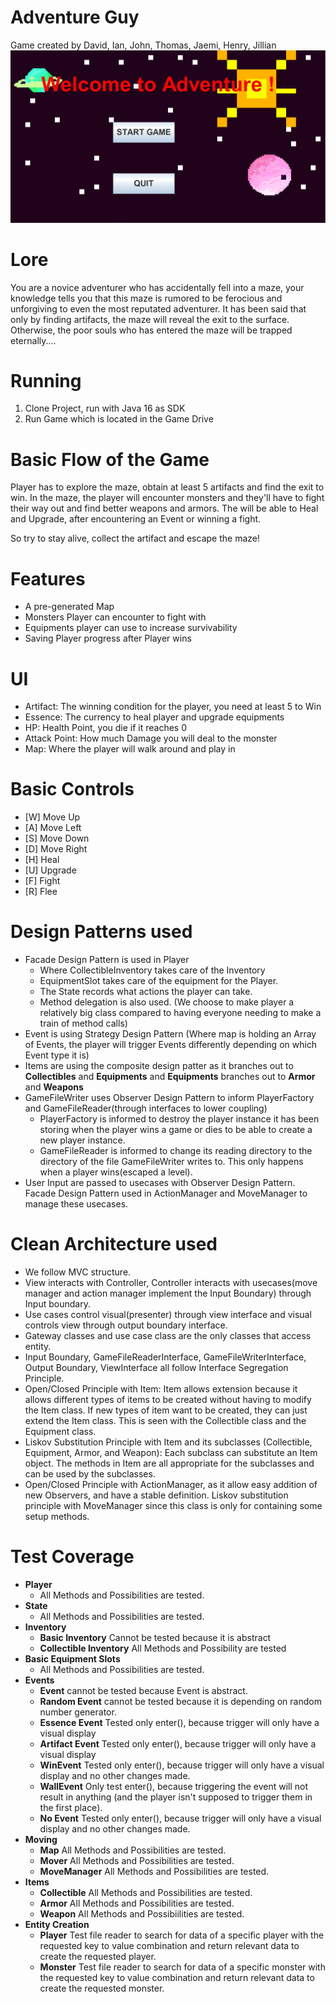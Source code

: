 # Adventure Guy
Game created by David, Ian, John, Thomas, Jaemi, Henry, Jillian
![Adventure Guy Image](https://github.com/CSC207-2022F-UofT/course-project-rogue/blob/main/pictures/Menu%20Sample.PNG?raw=true)
# Lore
You are a novice adventurer who has accidentally fell into a maze, your knowledge tells you that this maze is rumored to be ferocious and unforgiving to even the most reputated adventurer. It has been said that only by finding artifacts, the maze will reveal the exit to the surface. Otherwise, the poor souls who has entered the maze will be trapped eternally....
# Running
1. Clone Project, run with Java 16 as SDK
2. Run Game which is located in the Game Drive

# Basic Flow of the Game
Player has to explore the maze, obtain at least 5 artifacts and find the exit to win.
In the maze, the player will encounter monsters and they'll have to fight their way out and find better weapons and armors.
The will be able to Heal and Upgrade, after encountering an Event or winning a fight.

So try to stay alive, collect the artifact and escape the maze!

# Features
* A pre-generated Map
* Monsters Player can encounter to fight with
* Equipments player can use to increase survivability
* Saving Player progress after Player wins

# UI
* Artifact: The winning condition for the player, you need at least 5 to Win
* Essence: The currency to heal player and upgrade equipments
* HP: Health Point, you die if it reaches 0
* Attack Point: How much Damage you will deal to the monster
* Map: Where the player will walk around and play in


# Basic Controls
* [W] Move Up
* [A] Move Left
* [S] Move Down
* [D] Move Right
* [H] Heal
* [U] Upgrade
* [F] Fight
* [R] Flee

# Design Patterns used
* Facade Design Pattern is used in Player
  * Where CollectibleInventory takes care of the Inventory
  * EquipmentSlot takes care of the equipment for the Player.
  * The State records what actions the player can take.
  * Method delegation is also used. (We choose to make player a relatively big class compared to having everyone needing to make a train of method calls)
* Event is using Strategy Design Pattern (Where map is holding an Array of Events, the player will trigger Events differently depending on which Event type it is)
* Items are using the composite design patter as it branches out to **Collectibles** and **Equipments** and **Equipments** branches out to **Armor** and **Weapons**
* GameFileWriter uses Observer Design Pattern to inform PlayerFactory and GameFileReader(through interfaces to lower coupling)
  * PlayerFactory is informed to destroy the player instance it has been storing when the player wins a game or dies to be able to create a new player instance.
  * GameFileReader is informed to change its reading directory to the directory of the file GameFileWriter writes to. This only happens when a player wins(escaped a level).
* User Input are passed to usecases with Observer Design Pattern. Facade Design Pattern used in ActionManager and MoveManager to manage these usecases.

# Clean Architecture used
* We follow MVC structure.
* View interacts with Controller, Controller interacts with usecases(move manager and action manager implement the Input Boundary) through Input boundary.
* Use cases control visual(presenter) through view interface and visual controls view through output boundary interface.
* Gateway classes and use case class are the only classes that access entity.
* Input Boundary, GameFileReaderInterface, GameFileWriterInterface, Output Boundary, ViewInterface all follow Interface Segregation Principle.
* Open/Closed Principle with Item: Item allows extension because it allows different types of items to be created without having to modify the Item class. If new types of item want to be created, they can just extend the Item class. This is seen with the Collectible class and the Equipment class.
* Liskov Substitution Principle with Item and its subclasses (Collectible, Equipment, Armor, and Weapon): Each subclass can substitute an Item object. The methods in Item are all appropriate for the subclasses and can be used by the subclasses.
* Open/Closed Principle with ActionManager, as it allow easy addition of new Observers, and have a stable definition. Liskov substitution principle with MoveManager since this class is only for containing some setup methods.

# Test Coverage
* **Player**
  * All Methods and Possibilities are tested.
* **State**
  * All Methods and Possibilities are tested.
* **Inventory**
  * **Basic Inventory** Cannot be tested because it is abstract
  * **Collectible Inventory** All Methods and Possibility are tested
* **Basic Equipment Slots**
  * All Methods and Possibilities are tested.
* **Events**
  * **Event** cannot be tested because Event is abstract.
  * **Random Event** cannot be tested because it is depending on random number generator.
  * **Essence Event**  Tested only enter(), because trigger will only have a visual display
  * **Artifact Event**  Tested only enter(), because trigger will only have a visual display
  * **WinEvent**  Tested only enter(), because trigger will only have a visual display and no other changes made.
  * **WallEvent** Only test enter(), because triggering the event will not result in anything (and the player isn't supposed to trigger them in the first place).
  * **No Event** Tested only enter(), because trigger will only have a visual display and no other changes made.
* **Moving**
  * **Map** All Methods and Possibilities are tested.
  * **Mover** All Methods and Possibilities are tested.
  * **MoveManager** All Methods and Possibilities are tested.
* **Items**
  * **Collectible** All Methods and Possibilities are tested.
  * **Armor** All Methods and Possibilities are tested.
  * **Weapon** All Methods and Possibiilities are tested.
* **Entity Creation**
  * **Player** Test file reader to search for data of a specific player with the requested key to value combination and return relevant data to create the requested player.
  * **Monster** Test file reader to search for data of a specific monster with the requested key to value combination and return relevant data to create the requested monster.
  
